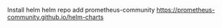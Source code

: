 Install helm
helm repo add prometheus-community https://prometheus-community.github.io/helm-charts

